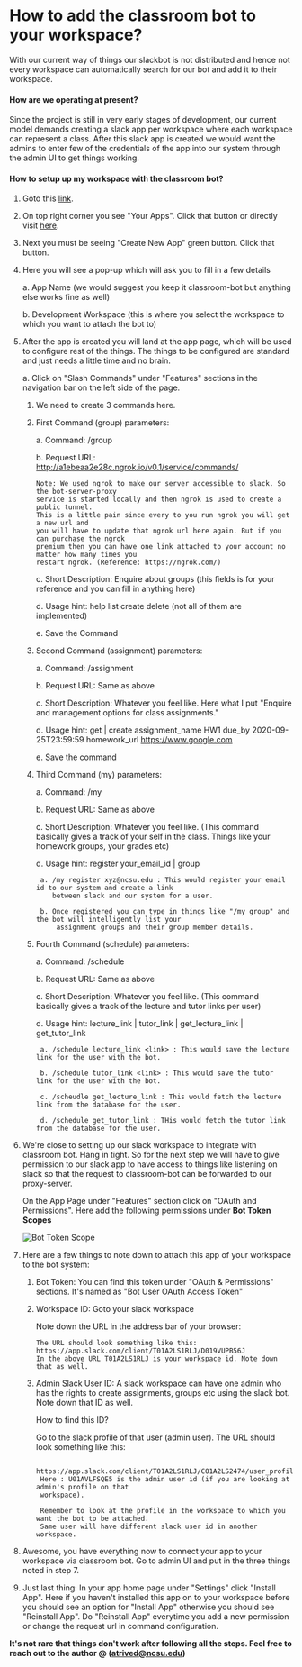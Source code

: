 # How to add the classroom bot to your workspace?

With our current way of things our slackbot is not distributed and hence not every workspace can 
automatically search for our bot and add it to their workspace.

#### How are we operating at present?

Since the project is still in very early stages of development,
our current model demands creating a slack app per workspace
where each workspace can represent a class. After this slack app is
created we would want the admins to enter few of the credentials of the
app into our system through the admin UI to get things working.

#### How to setup up my workspace with the classroom bot?

1. Goto this [link](https://api.slack.com/).
2. On top right corner you see "Your Apps". Click that button or directly visit [here](https://api.slack.com/apps).
3. Next you must be seeing "Create New App" green button. Click that button.
4. Here you will see a pop-up which will ask you to fill in a few details 
    
    a. App Name (we would suggest you keep it classroom-bot but anything else works fine as well)
    
    b. Development Workspace (this is where you select the workspace to which you want to attach the bot to)
    
5. After the app is created you will land at the app page, which will be used to configure rest of the things. The 
    things to be configured are standard and just needs a little time and no brain.
    
    a. Click on "Slash Commands" under "Features" sections in the navigation bar on the left side of the page.
        
    1. We need to create 3 commands here.
    2. First Command (group) parameters:
        
        a. Command: /group
        
        b. Request URL: http://a1ebeaa2e28c.ngrok.io/v0.1/service/commands/
           
           Note: We used ngrok to make our server accessible to slack. So the bot-server-proxy 
           service is started locally and then ngrok is used to create a public tunnel.
           This is a little pain since every to you run ngrok you will get a new url and
           you will have to update that ngrok url here again. But if you can purchase the ngrok
           premium then you can have one link attached to your account no matter how many times you
           restart ngrok. (Reference: https://ngrok.com/)
           
        c. Short Description: Enquire about groups (this fields is for your reference and you can fill in
            anything here)
            
        d. Usage hint: help list create delete (not all of them are implemented)
        
        e. Save the Command
        
    3. Second Command (assignment) parameters:
    
        a. Command: /assignment
        
        b. Request URL: Same as above
        
        c. Short Description: Whatever you feel like. Here what I put "Enquire and management options for class assignments."
        
        d. Usage hint: get | create assignment_name HW1 due_by 2020-09-25T23:59:59 homework_url https://www.google.com
        
        e. Save the command
        
    4. Third Command (my) parameters:
    
        a. Command: /my
        
        b. Request URL: Same as above
        
        c. Short Description: Whatever you feel like. (This command basically gives a track of your self in the class. Things like your
        homework groups, your grades etc)
        
        d. Usage hint: register your_email_id | group
        
            a. /my register xyz@ncsu.edu : This would register your email id to our system and create a link 
               between slack and our system for a user.
               
            b. Once registered you can type in things like "/my group" and the bot will intelligently list your
                assignment groups and their group member details.
         
    5. Fourth Command (schedule) parameters:
    
        a. Command: /schedule
        
        b. Request URL: Same as above
        
        c. Short Description: Whatever you feel like. (This command basically gives a track of the lecture and tutor links per user)
        
        d. Usage hint: lecture_link <link> | tutor_link <link> | get_lecture_link | get_tutor_link
        
            a. /schedule lecture_link <link> : This would save the lecture link for the user with the bot.
               
            b. /schedule tutor_link <link> : This would save the tutor link for the user with the bot.

            c. /scheudle get_lecture_link : This would fetch the lecture link from the database for the user.

            d. /schedule get_tutor_link : THis would fetch the tutor link from the database for the user.
                
6. We're close to setting up our slack workspace to integrate with classroom bot. Hang in tight. So for the next step we will have to give permission to our slack app to have access to things like listening on slack so that the request to classroom-bot can be forwarded to our proxy-server.

    On the App Page under "Features" section click on "OAuth and Permissions". Here add the following permissions under 
    **Bot Token Scopes**
    
    ![Bot Token Scope](/backend-service/bot_proxy_server/docs/images/bot_token_scopes.png)
    
7. Here are a few things to note down to attach this app of your workspace to the bot system:

    1. Bot Token: You can find this token under "OAuth & Permissions" sections. It's named as "Bot User OAuth
     Access Token"
     
    2. Workspace ID: Goto your slack workspace
        
        Note down the URL in the address bar of your browser:
        
           The URL should look something like this: https://app.slack.com/client/T01A2LS1RLJ/D019VUPB56J
           In the above URL T01A2LS1RLJ is your workspace id. Note down that as well.
           
    3. Admin Slack User ID: A slack workspace can have one admin who has the rights to create assignments,
        groups etc using the slack bot. Note down that ID as well.
        
        How to find this ID?
        
        Go to the slack profile of that user (admin user). The URL should look something like this:
            
            https://app.slack.com/client/T01A2LS1RLJ/C01A2LS2474/user_profile/U01AVLFSQE5
            Here : U01AVLFSQE5 is the admin user id (if you are looking at admin's profile on that
            workspace).
            
            Remember to look at the profile in the workspace to which you want the bot to be attached.
            Same user will have different slack user id in another workspace.
            
8. Awesome, you have everything now to connect your app to your workspace via classroom bot. Go to admin UI and put in the 
    three things noted in step 7.
    
9. Just last thing:   In your app home page under "Settings" click "Install App". Here if you haven't installed
this app on to your workspace before you should see an option for "Install App" otherwise you should see
"Reinstall App". Do "Reinstall App" everytime you add a new permission or change the request url in command configuration.


**It's not rare that things don't work after following all the steps. Feel free to reach out to the author @ (atrived@ncsu.edu)**
